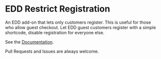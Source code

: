 # EDD Restrict Registration

An EDD add-on that lets only customers register. This is useful for those who allow guest checkout.
Let EDD guest customers register with a simple shortcode, disable registration for everyone else.

See the [Documentation](http://isabelcastillo.com/docs/category/edd-restrict-registration).

Pull Requests and Issues are always welcome.
